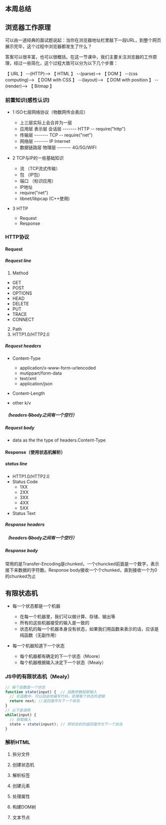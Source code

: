 ## 本周总结

## 浏览器工作原理

可以由一道经典的面试题说起：当你在浏览器地址栏里敲下一段URL，到整个网页展示完毕，这个过程中浏览器都发生了什么？

答案可以很丰富，也可以很概括。在这一节课中，我们主要关注浏览器的工作原理，经过一些简化，这个过程大致可以分为以下几个步骤：

【 URL 】 --(HTTP)--> 【 HTML 】 --(parse)--> 【 DOM 】 --(css computing)--> 【 DOM with CSS 】 --(layout)--> 【 DOM with position 】 --(render)--> 【 Bitmap 】

### 前置知识(感性认识)

+ 1 ISO七层网络协议（物数网传会表应）
  + 上三层实际上会合并为一层
  + 应用层 表示层 会话层 ------- HTTP -- require("http")
  + 传输层             ------- TCP -- require("net")
  + 网络层             ------- IP Internet
  + 数据链路层 物理层    ------- 4G/5G/WIFI

+ 2 TCP与IP的一些基础知识
  + 流 （TCP流式传输）
  + 包 （IP包）
  + 端口 （标识应用）
  + IP地址
  + require("net")
  + libnet/libpcap (C++使用)

+ 3 HTTP
  + Request
  + Response

### HTTP协议

#### Request

##### Request line
1.  Method
+ GET
+ POST
+ OPTIONS
+ HEAD
+ DELETE
+ PUT
+ TRACE
+ CONNECT

2. Path
3. HTTP1.0/HTTP2.0

##### Request headers

+ Content-Type
  + application/x-www-form-urlencoded
  + mutippart/form-data
  + text/xml
  + application/json
  
+ Content-Length

+ other k/v

##### （headers与body之间有一个空行）

##### Request body

+ data as the the type of headers.Content-Type


#### Response（使用状态机解析）

##### status line
+ HTTP1.0/HTTP2.0
+ Status Code
  + 1XX
  + 2XX
  + 3XX
  + 4XX
  + 5XX
+ Status Text

##### Response headers
##### （headers与body之间有一个空行）
##### Response body

常用的是Transfer-Encoding是chunked，一个chuncked前面是一个数字，表示接下来数据的字符数。Response body接收一个个chunked，直到接收一个为0的chunked为止


## 有限状态机

+ 每一个状态都是一个机器
  + 在每一个机器里，我们可以做计算、存储、输出等
  + 所有的这些机器接受的输入是一致的
  + 状态机的每一个机器本身没有状态，如果我们用函数来表示的话，应该是纯函数（无副作用）

+ 每一个机器知道下一个状态
  + 每个机器都有确定的下一个状态（Moore）
  + 每个机器根据输入决定下一个状态（Mealy）

### JS中的有限状态机（Mealy）

```js
// 每个函数是一个状态
function state(input) {  // 函数参数就是输入
  // 在函数中，可以自由地编写代码，处理每个状态的逻辑
  return next; //返回值作为下一个状态
}
// 以下是调用
while(input) {
  // 获取输入
  state = state(inpust); // 把状态机的返回值作为下一个状态
}
```

### 解析HTML

1. 拆分文件

2. 创建状态机

3. 解析标签

4. 创建元素

5. 处理属性

6. 构建DOM树

7. 文本节点